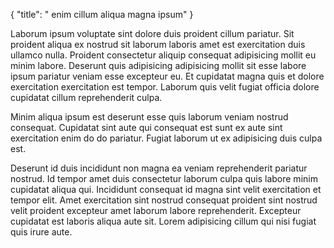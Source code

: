 {
  "title": " enim cillum aliqua magna ipsum"
}

Laborum ipsum voluptate sint dolore duis proident cillum pariatur. Sit proident aliqua ex nostrud sit laborum laboris amet est exercitation duis ullamco nulla. Proident consectetur aliquip consequat adipisicing mollit eu minim labore. Deserunt quis adipisicing adipisicing mollit sit esse labore ipsum pariatur veniam esse excepteur eu. Et cupidatat magna quis et dolore exercitation exercitation est tempor. Laborum quis velit fugiat officia dolore cupidatat cillum reprehenderit culpa.

Minim aliqua ipsum est deserunt esse quis laborum veniam nostrud consequat. Cupidatat sint aute qui consequat est sunt ex aute sint exercitation enim do do pariatur. Fugiat laborum ut ex adipisicing duis culpa est.

Deserunt id duis incididunt non magna ea veniam reprehenderit pariatur nostrud. Id tempor amet duis consectetur laborum culpa quis labore minim cupidatat aliqua qui. Incididunt consequat id magna sint velit exercitation et tempor elit. Amet exercitation sint nostrud consequat proident sint nostrud velit proident excepteur amet laborum labore reprehenderit. Excepteur cupidatat est laboris aliqua aute sit. Lorem adipisicing cillum qui nisi fugiat quis irure aute.
